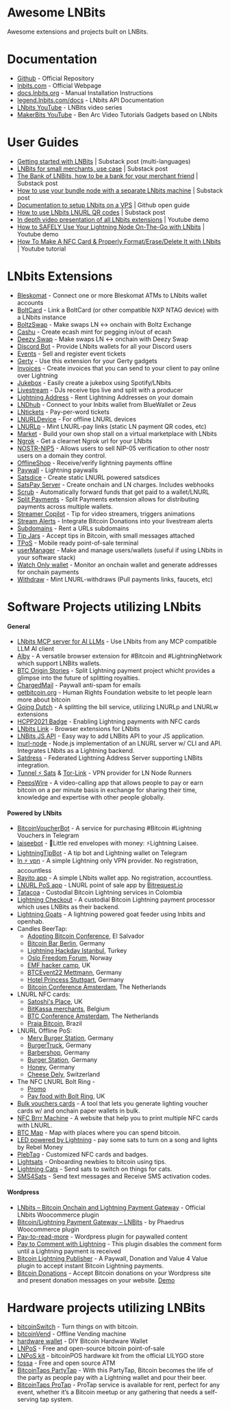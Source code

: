 # Awesome LNBits

Awesome extensions and projects built on LNBits.

# Documentation

- [Github](https://github.com/lnbits/lnbits) - Official Repository
- [lnbits.com](https://lnbits.com) - Official Webpage
- [docs.lnbits.org](https://docs.lnbits.org/) - Manual Installation Instructions
- [legend.lnbits.com/docs](https://legend.lnbits.com/docs) - LNbits API Documentation
- [LNbits YouTube](https://www.youtube.com/playlist?list=PLPj3KCksGbSYG0ciIQUWJru1dWstPHshe) - LNBits video series
- [MakerBits YouTube](https://www.youtube.com/channel/UCZhKfzK6_KWZ-CFC2wXQVBw/videos) - Ben Arc Video Tutorials Gadgets based on LNbits

# User Guides

- [Getting started with LNBits](https://darthcoin.substack.com/p/getting-started-lnbits) | Substack post (multi-languages)
- [LNBits for small merchants, use case](https://darthcoin.substack.com/p/lnbits-for-small-merchants) | Substack post
- [The Bank of LNBits, how to be a bank for your merchant friend](https://darthcoin.substack.com/p/the-bank-of-lnbits) | Substack post
- [How to use your bundle node with a separate LNbits machine](https://darthcoin.substack.com/p/build-your-own-lnbits-app-server) | Substack post
- [Documentation to setup LNbits on a VPS](https://github.com/TrezorHannes/vps-lnbits) | Github open guide
- [How to use LNbits LNURL QR codes](https://kuroba.substack.com/p/how-to-receive-bitcoin-lightning) | Substack post
- [In depth video presentation of all LNbits extensions](https://youtu.be/ZTjFalYeOlA) | Youtube demo
- [How to SAFELY Use Your Lightning Node On-The-Go with LNbits](https://youtu.be/i5FQf96e6zg) | Youtube demo
- [How To Make A NFC Card & Properly Format/Erase/Delete It with LNbits](https://youtu.be/Pe0YXHawHvQ) | Youtube tutorial

# LNbits Extensions

- [Bleskomat](https://github.com/lnbits/bleskomat) - Connect one or more Bleskomat ATMs to LNbits wallet accounts
- [BoltCard](https://github.com/lnbits/boltcards) - Link a BoltCard (or other compatible NXP NTAG device) with a LNbits instance
- [BoltzSwap](https://github.com/lnbits/boltz-extension) - Make swaps LN <-> onchain with Boltz Exchange
- [Cashu](https://github.com/lnbits/cashu) - Create ecash mint for pegging in/out of ecash
- [Deezy Swap](https://github.com/lnbits/deezy) - Make swaps LN <-> onchain with Deezy Swap
- [Discord Bot](https://github.com/lnbits/discordbot) - Provide LNbits wallets for all your Discord users
- [Events](https://github.com/lnbits/events) - Sell and register event tickets
- [Gerty](https://github.com/lnbits/gerty) - Use this extension for your Gerty gadgets
- [Invoices](https://github.com/lnbits/invoices) - Create invoices that you can send to your client to pay online over Lightning
- [Jukebox](https://github.com/lnbits/jukebox) - Easily create a jukebox using Spotify/LNbits
- [Livestream](https://github.com/lnbits/livestream) - DJs receive tips live and split with a producer
- [Lightning Address](https://github.com/lnbits/lnaddress) - Rent Lightning Addresses on your domain
- [LNDhub](https://github.com/lnbits/lndhub) - Connect to your lnbits wallet from BlueWallet or Zeus
- [LNtickets](https://github.com/lnbits/lnticket) - Pay-per-word tickets
- [LNURLDevice](https://github.com/lnbits/lnurldevice) - For offline LNURL devices
- [LNURLp](https://github.com/lnbits/lnurlp) - Mint LNURL-pay links (static LN payment QR codes, etc)
- [Market](https://github.com/lnbits/market) - Build your own shop stall on a virtual marketplace with LNbits
- [Ngrok](https://github.com/lnbits/ngrok) - Get a clearnet Ngrok url for your LNbits
- [NOSTR-NIP5](https://github.com/lnbits/nostrnip5) - Allows users to sell NIP-05 verification to other nostr users on a domain they control.
- [OfflineShop](https://github.com/lnbits/offlineshop) - Receive/verify lightning payments offline
- [Paywall](https://github.com/lnbits/paywall) - Lightning paywalls
- [Satsdice](https://github.com/lnbits/satsdice) - Create static LNURL powered satsdices
- [SatsPay Server](https://github.com/lnbits/satspay) - Create onchain and LN charges. Includes webhooks
- [Scrub](https://github.com/lnbits/scrub) - Automatically forward funds that get paid to a wallet/LNURL
- [Split Payments](https://github.com/lnbits/splitpayments) - Split Payments extension allows for distributing payments across multiple wallets.
- [Streamer Copilot](https://github.com/lnbits/copilot) - Tip for video streamers, triggers animations
- [Stream Alerts](https://github.com/lnbits/streamalerts) - Integrate Bitcoin Donations into your livestream alerts
- [Subdomains](https://github.com/lnbits/subdomains) - Rent a URLs subdomains
- [Tip Jars](https://github.com/lnbits/tipjar) - Accept tips in Bitcoin, with small messages attached
- [TPoS](https://github.com/lnbits/tpos) - Mobile ready point-of-sale terminal
- [userManager](https://github.com/lnbits/usermanager) - Make and manage users/wallets (useful if using LNbits in your software stack)
- [Watch Only wallet](https://github.com/lnbits/watchonly) - Monitor an onchain wallet and generate addresses for onchain payments
- [Withdraw](https://github.com/lnbits/withdraw) - Mint LNURL-withdraws (Pull payments links, faucets, etc)

# Software Projects utilizing LNbits

#### General
- [LNbits MCP server for AI LLMs](https://github.com/lnbits/lnbits-mcp-server) - Use LNbits from any MCP compatible LLM AI client 
- [Alby](https://github.com/getAlby/lightning-browser-extension) - A versatile browser extension for #Bitcoin and #LightningNetwork which support LNBits wallets.
- [BTC Origin Stories](https://btcoriginstories.com/) - Split Lightning payment project whicht provides a glimpse into the future of splitting royalties.
- [ChargedMail](https://github.com/shocknet/chargedMail) - Paywall anti-spam for emails
- [getbitcoin.org](https://www.getbitcoin.org/) - Human Rights Foundation website to let people learn more about bitcoin
- [Going Dutch](https://goingdutch.pm) - A splitting the bill service, utilizing LNURLp and LNURLw extensions
- [HCPP2021 Badge](https://github.com/taxmeifyoucan/HCPP2021-Badge) - Enabling Lightning payments with NFC cards
- [LNbits Link](https://github.com/bitcoincoretech/lnbits-link) - Browser extensions for LNbits
- [LNBits JS API](https://github.com/MiguelMedeiros/lnbits-js) - Easy way to add LNBits API to your JS application.
- [lnurl-node](https://github.com/chill117/lnurl-node) - Node.js implementation of an LNURL server w/ CLI and API. Integrates LNbits as a Lightning backend.
- [Satdress](https://github.com/fiatjaf/satdress) - Federated Lightning Address Server supporting LNBits integration.
- [Tunnel ⚡️ Sats](https://tunnelsats.com/) & [Tor-Link](http://tunnelpasz3fpxhuw6obb5tpuqkxmcmvqh7asx5vkqfwe7ix74ry22ad.onion) - VPN provider for LN Node Runners
- [PeepsWire](https://www.peepswire.com) - A video-calling app that allows people to pay or earn bitcoin on a per minute basis in exchange for sharing their time, knowledge and expertise with other people globally.

#### Powered by LNbits
- [BitcoinVoucherBot](https://t.me/BitcoinVoucherBot) - A service for purchasing #Bitcoin #Lightning Vouchers in Telegram
- [laiseebot](https://github.com/bitkarrot/laiseebot) - 🧧Little red envelopes with money: ⚡Lightning Laisee.
- [LightningTipBot](https://github.com/LightningTipBot/LightningTipBot) - A tip bot and Lightning wallet on Telegram
- [ln ⚡️ vpn](https://lnvpn.net) - A simple Lightning only VPN provider. No registration, accountless
- [Rayito app](https://rayito.app/) - A simple LNbits wallet app. No registration, accountless. 
- [LNURL PoS app](https://twitter.com/bitrequest/status/1566779663518662661) - LNURL point of sale app by [Bitrequest.io](https://bitrequest.io)
- [Tatacoa](https://www.tatacoabitcoin.com/) - Custodial Bitcoin Lightning services in Colombia
- [Lightning Checkout](https://lightningcheckout.eu) - A custodial Bitcoin Lightning payment processor which uses LNBits as their backend.
- [Lightning Goats](https://lightning-goats.com) - A lightning powered goat feeder using lnbits and openhab.
- Candles BeerTap:
  - [Adopting Bitcoin Conference](https://twitter.com/MichaelRihani/status/1490891558224564226), El Salvador
  - [Bitcoin Bar Berlin](https://twitter.com/L0laL33tz/status/1456346866875052034), Germany
  - [Lightning Hackday Istanbul](https://twitter.com/arcbtc/status/1497188876288417796), Turkey
  - [Oslo Freedom Forum](https://twitter.com/stephanlivera/status/1529579038427209729), Norway
  - [EMF hacker camp](https://twitter.com/arcbtc/status/1534490835143860225), UK
  - [BTCEvent22 Mettmann](https://twitter.com/fulmolightning/status/1553327221686865920), Germany
  - [Hotel Princess Stuttgart](https://twitter.com/PrincessPlo/status/1530199423644585985), Germany
  - [Bitcoin Conference Amsterdam](https://twitter.com/fulmolightning/status/1580156140742410241), The Netherlands
- LNURL NFC cards:
  - [Satoshi's Place](https://twitter.com/blackcoffeebtc/status/1571171856123559936?s=19), UK
  - [BitKassa merchants](https://twitter.com/BitKassaNL/status/1578822489442222081), Belgium
  - [BTC Conference Amsterdam](https://twitter.com/einzie/status/1580140879800852480), The Netherlands
  - [Praia Bitcoin](https://nitter.it/BitcoinBeachBR/status/1588256248369057792), Brazil
- LNURL Offline PoS:
  - [Mery Burger Station](https://twitter.com/friecast/status/1578457793035898882), Germany
  - [BurgerTruck](https://twitter.com/friecast/status/1555983298240856068), Germany
  - [Barbershop](https://twitter.com/DrShift3/status/1585019957607542784), Germany
  - [Burger Station](https://twitter.com/Bblocker21/status/1582758428669145088), Germany
  - [Honey](https://twitter.com/leblitzdick/status/1270008973152976896), Germany
  - [Cheese Dely](https://twitter.com/DrShift3/status/1587067907556646912), Switzerland
- The NFC LNURL Bolt Ring -
  - [Promo](https://twitter.com/bitcoin_ring/status/1581966568631988224)
  - [Pay food with Bolt Ring](https://nitter.it/BTCGandalf/status/1587071445435383817), UK
- [Bulk vouchers cards](https://github.com/leesalminen/bulk-boltcards) -  A tool that lets you generate lighting voucher cards w/ and onchain paper wallets in bulk.
- [NFC Brrr Machine](https://nfc-brrr.com/) - A website that help you to print multiple NFC cards with LNURL.
- [BTC Map](https://btcmap.org/) - Map with places where you can spend bitcoin.
- [LED powered by Lightning](https://www.rebelmoney.art/day-1) - pay some sats to turn on a song and lights by Rebel Money
- [PlebTag](https://plebtag.com/) - Customized NFC cards and badges.
- [Lightsats](https://lightsats.com/) - Onboarding newbies to bitcoin using tips.
- [Lightning Cats](https://lightningcats.org/) - Send sats to switch on things for cats.
- [SMS4Sats](https://sms4sats.com/) - Send text messages and Receive SMS activation codes.

#### Wordpress
- [LNbits – Bitcoin Onchain and Lightning Payment Gateway](https://wordpress.org/plugins/lnbits-bitcoin-onchain-and-lightning-payment-gateway/) - Official LNbits Woocommerce plugin
- [Bitcoin/Lightning Payment Gateway – LNBits](https://wordpress.org/plugins/lightning-payment-gateway-lnbits/) - by Phaedrus Woocommerce plugin
- [Pay-to-read-more](https://github.com/schulterklopfer/ptrm) - Wordpress plugin for paywalled content
- [Pay to Comment with Lightning](https://wordpress.org/plugins/wp-lightning-comments/) - This plugin disables the comment form until a Lightning payment is received
- [Bitcoin Lightning Publisher](https://wordpress.org/plugins/bitcoin-lightning-publisher/) -  A Paywall, Donation and Value 4 Value plugin to accept instant Bitcoin Lightning payments.
- [Bitcoin Donations](https://github.com/lnbits/wp-donate-lnbits) - Accept Bitcoin donations on your Wordpress site and present donation messages on your website. [Demo](https://bitcoinfocus.nl/doneer/)

# Hardware projects utilizing LNBits
- [bitcoinSwitch](https://github.com/lnbits/bitcoinswitch) - Turn things on with bitcoin.
- [bitcoinVend](https://github.com/arcbtc/bitcoinVend) - Offline Vending machine
- [hardware wallet](https://github.com/lnbits/hardware-wallet) - DIY Bitcoin Hardware Wallet
- [LNPoS](https://github.com/lnbits/lnpos) - Free and open-source bitcoin point-of-sale
- [LNPoS kit](https://nl.aliexpress.com/item/1005003589706292.html) - bitcoinPOS hardware kit from the official LILYGO store
- [fossa](https://github.com/lnbits/fossa) - Free and open source ATM
- [BitcoinTaps PartyTap](https://bitcointaps.com/partytap/) - With this PartyTap, Bitcoin becomes the life of the party as people pay with a Lightning wallet and pour their beer.
- [BitcoinTaps ProTap](https://bitcointaps.com/protap/) - ProTap service is available for rent, perfect for any event, whether it’s a Bitcoin meetup or any gathering that needs a self-serving tap system.
